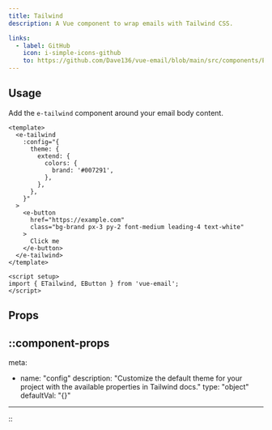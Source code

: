 ```yaml
---
title: Tailwind
description: A Vue component to wrap emails with Tailwind CSS.

links:
  - label: GitHub
    icon: i-simple-icons-github
    to: https://github.com/Dave136/vue-email/blob/main/src/components/ETailwind.vue
---
```



## Usage

Add the `e-tailwind` component around your email body content.

```vue
<template>
  <e-tailwind
    :config="{
      theme: {
        extend: {
          colors: {
            brand: '#007291',
          },
        },
      },
    }"
  >
    <e-button
      href="https://example.com"
      class="bg-brand px-3 py-2 font-medium leading-4 text-white"
    >
      Click me
    </e-button>
  </e-tailwind>
</template>

<script setup>
import { ETailwind, EButton } from 'vue-email';
</script>
```

## Props

::component-props
---
meta:
  - name: "config"
    description: "Customize the default theme for your project with the available properties in Tailwind docs."
    type: "object"
    defaultVal: "{}"
---
::
